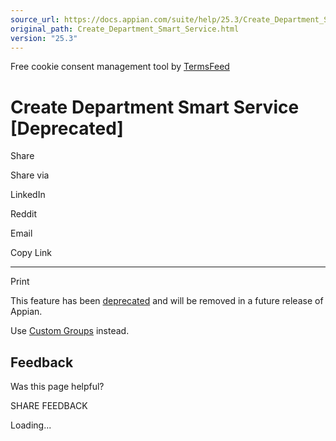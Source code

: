 ```yaml
---
source_url: https://docs.appian.com/suite/help/25.3/Create_Department_Smart_Service.html
original_path: Create_Department_Smart_Service.html
version: "25.3"
---
```


Free cookie consent management tool by [TermsFeed](https://www.termsfeed.com/)

# Create Department Smart Service \[Deprecated\]

Share

Share via

LinkedIn

Reddit

Email

Copy Link

* * *

Print

This feature has been [deprecated](Deprecated_Features.html) and will be removed in a future release of Appian.

Use [Custom Groups](Create_Custom_Group_Smart_Service.html) instead.

## Feedback

Was this page helpful?

SHARE FEEDBACK

Loading...